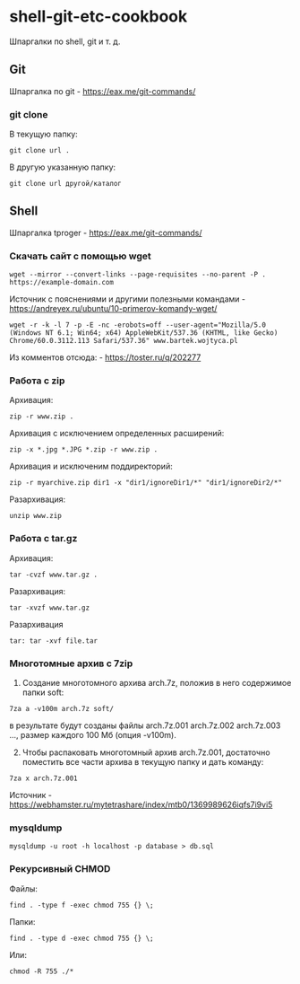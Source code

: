 # shell-git-etc-cookbook

Шпаргалки по shell, git и т. д.

## Git

Шпаргалка по git - https://eax.me/git-commands/

### git clone

В текущую папку:

```git clone url .```

В другую указанную папку:

```git clone url другой/каталог```


## Shell 

Шпаргалка tproger - https://eax.me/git-commands/

### Скачать сайт с помощью wget

```wget --mirror --convert-links --page-requisites --no-parent -P . https://example-domain.com```

Источник с пояснениями и другими полезными командами - https://andreyex.ru/ubuntu/10-primerov-komandy-wget/

```wget -r -k -l 7 -p -E -nc -erobots=off --user-agent="Mozilla/5.0 (Windows NT 6.1; Win64; x64) AppleWebKit/5З7.З6 (KHTML, like Gecko) Chrome/60.0.З112.11З Safari/5З7.36" www.bartek.wojtyca.pl```

Из комментов отсюда: - https://toster.ru/q/202277

### Работа с zip

Архивация: 

```zip -r www.zip . ```

Архивация с исключением определенных расширений: 

```zip -x *.jpg *.JPG *.zip -r www.zip .```

Архивация и исключеним поддиректорий:

```zip -r myarchive.zip dir1 -x "dir1/ignoreDir1/*" "dir1/ignoreDir2/*"```

Разархивация: 

```unzip www.zip```


### Работа с tar.gz

Архивация: 

```tar -cvzf www.tar.gz .```

Разархивация: 

```tar -xvzf www.tar.gz```

Разархивация

```tar: tar -xvf file.tar```


### Многотомные архив с 7zip 

1. Создание многотомного архива arch.7z, положив в него содержимое папки soft:

```7za a -v100m arch.7z soft/```

в результате будут созданы файлы arch.7z.001 arch.7z.002 arch.7z.003 ..., размер каждого 100 Мб (опция -v100m).

2. Чтобы распаковать многотомный архив arch.7z.001, достаточно поместить все части архива в текущую папку и дать команду:

```7za x arch.7z.001```

Источник - https://webhamster.ru/mytetrashare/index/mtb0/1369989626iqfs7i9vi5

### mysqldump

```mysqldump -u root -h localhost -p database > db.sql```


### Рекурсивный CHMOD

Файлы: 

```find . -type f -exec chmod 755 {} \;```

Папки: 

```find . -type d -exec chmod 755 {} \;```

Или: 

```chmod -R 755 ./*```












